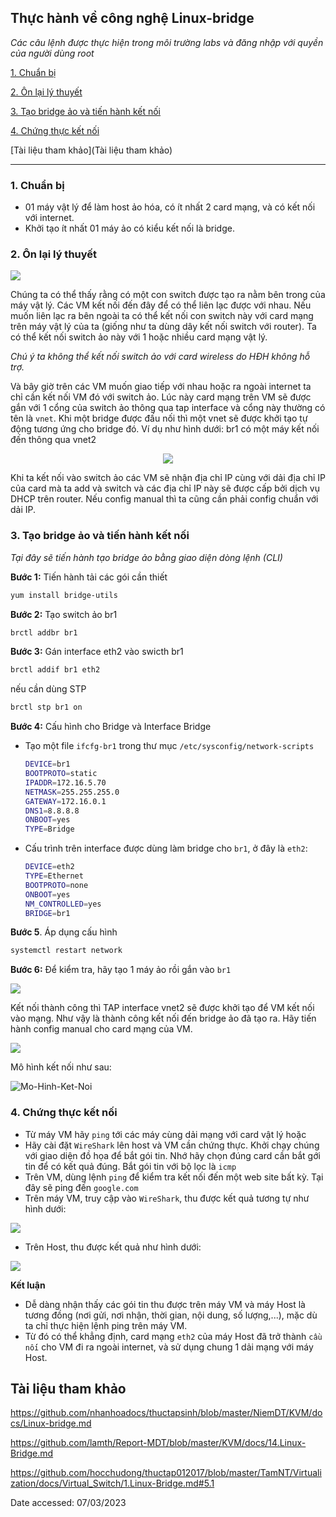 ## Thực hành về công nghệ Linux-bridge

_Các câu lệnh được thực hiện trong môi trường labs và đăng nhập với quyền của người dùng root_

[1. Chuẩn bị](#1-chuẩn-bị)

[2. Ôn lại lý thuyết](#2-ôn-lại-lý-thuyết)

[3. Tạo bridge ảo và tiến hành kết nối](#3-tạo-bridge-ảo-và-tiến-hành-kết-nối)

[4. Chứng thực kết nối](#4-chứng-thực-kết-nối)

[Tài liệu tham khảo](Tài liệu tham khảo)

___

### 1. Chuẩn bị

- 01 máy vật lý để làm host ảo hóa, có ít nhất 2 card mạng, và có kết nối với internet.
- Khởi tạo ít nhất 01 máy ảo có kiểu kết nối là bridge.

### 2. Ôn lại lý thuyết

<img src="../../Images/linux-bridge.png" width="">

Chúng ta có thể thấy rằng có một con switch được tạo ra nằm bên trong của máy vật lý. Các VM kết nối đến đây để có thể liên lạc được với nhau. Nếu muốn liên lạc ra bên ngoài ta có thể kết nối con switch này với card mạng trên máy vật lý của ta (giống như ta dùng dây kết nối switch với router). Ta có thể kết nối switch ảo này với 1 hoặc nhiều card mạng vật lý.

_Chú ý ta không thể kết nối switch ảo với card wireless do HĐH không hỗ trợ._

Và bây giờ trên các VM muốn giao tiếp với nhau hoặc ra ngoài internet ta chỉ cần kết nối VM đó với switch ảo. Lúc này card mạng trên VM sẽ được gắn với 1 cổng của switch ảo thông qua tap interface và cổng này thường có tên là `vnet`. Khi một bridge được đấu nối thì một vnet sẽ được khởi tạo tự động tương ứng cho bridge đó.
Ví dụ như hình dưới: br1 có một máy kết nối đến thông qua vnet2

<p align="center">
 <img src="../../Images/linux-bridge-br1-vnet2.PNG" width="">
</p>

Khi ta kết nối vào switch ảo các VM sẽ nhận địa chỉ IP cùng với dải địa chỉ IP của card mà ta add và switch và các địa chỉ IP này sẽ được cấp bởi dịch vụ DHCP trên router. Nếu config manual thì ta cũng cần phải config chuẩn với dải IP.

### 3. Tạo bridge ảo và tiến hành kết nối

_Tại đây sẽ tiến hành tạo bridge ảo bằng giao diện dòng lệnh (CLI)_

**Bước 1:** Tiến hành tải các gói cần thiết

  ```sh
  yum install bridge-utils
  ```

**Bước 2:** Tạo switch ảo br1

  ```sh
  brctl addbr br1
  ```

**Bước 3:** Gán interface eth2 vào swicth br1

  ```sh
  brctl addif br1 eth2
  ```
  
  nếu cần dùng STP
  
  ```sh
  brctl stp br1 on
  ```

**Bước 4:** Cấu hình cho Bridge và Interface Bridge

- Tạo một file `ifcfg-br1` trong thư mục `/etc/sysconfig/network-scripts`

  ```sh
  DEVICE=br1
  BOOTPROTO=static
  IPADDR=172.16.5.70
  NETMASK=255.255.255.0
  GATEWAY=172.16.0.1
  DNS1=8.8.8.8
  ONBOOT=yes
  TYPE=Bridge
  ```

- Cấu trình trên interface được dùng làm bridge cho `br1`, ở đây là `eth2`:

  ```sh
  DEVICE=eth2
  TYPE=Ethernet
  BOOTPROTO=none
  ONBOOT=yes
  NM_CONTROLLED=yes
  BRIDGE=br1
  ```

**Bước 5**. Áp dụng cấu hình

  ```sh
  systemctl restart network
  ```

**Bước 6:** Để kiểm tra, hãy tạo 1 máy ảo rồi gắn vào `br1`

<img src="../../Images/VM-add-br1.PNG" width="">

Kết nối thành công thì TAP interface vnet2 sẽ được khởi tạo để VM kết nối vào mạng. Như vậy là thành công kết nối đến bridge ảo đã tạo ra. Hãy tiến hành config manual cho card mạng của VM.

<img src="../../Images/VM78.PNG" width="">

Mô hình kết nối như sau:

![Mo-Hinh-Ket-Noi](../../Images/Mo-Hinh-VM-Host-Bridge.png)

### 4. Chứng thực kết nối

- Từ máy VM hãy `ping` tới các máy cùng dải mạng với card vật lý hoặc
- Hãy cài đặt `WireShark` lên host và VM cần chứng thực. Khởi chạy chúng với giao diện đồ họa để bắt gói tin. Nhớ hãy chọn đúng card cần bắt gới tin để có kết quả đúng. Bắt gói tin với bộ lọc là `icmp`
- Trên VM, dùng lệnh `ping` để kiểm tra kết nối đến một web site bất kỳ. Tại đây sẽ ping đến `google.com`
- Trên máy VM, truy cập vào `WireShark`, thu được kết quả tương tự như hình dưới:

<img src="../../Images/WireShark_On_VM.PNG" width="">

- Trên Host, thu được kết quả như hình dưới:

<img src="../../Images/WireShark_On_Host.PNG" width="">

**Kết luận**

- Dễ dàng nhận thấy các gói tin thu được trên máy VM và máy Host là tương đồng (nơi gửi, nơi nhận, thời gian, nội dung, số lượng,...), mặc dù ta chỉ thực hiện lệnh ping trên máy VM.
- Từ đó có thể khẳng định, card mạng `eth2` của máy Host đã trở thành `cầu nối` cho VM đi ra ngoài internet, và sử dụng chung 1 dải mạng với máy Host.

## Tài liệu tham khảo

<https://github.com/nhanhoadocs/thuctapsinh/blob/master/NiemDT/KVM/docs/Linux-bridge.md>

<https://github.com/lamth/Report-MDT/blob/master/KVM/docs/14.Linux-Bridge.md>

<https://github.com/hocchudong/thuctap012017/blob/master/TamNT/Virtualization/docs/Virtual_Switch/1.Linux-Bridge.md#5.1>

Date accessed: 07/03/2023


